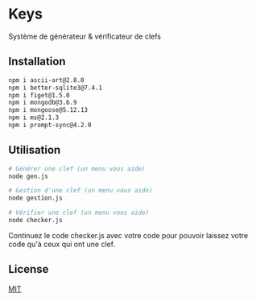 # Keys
Système de générateur &amp; vérificateur de clefs

## Installation

```bash
npm i ascii-art@2.8.0
npm i better-sqlite3@7.4.1
npm i figet@1.5.0
npm i mongodb@3.6.9
npm i mongoose@5.12.13
npm i ms@2.1.3
npm i prompt-sync@4.2.0
```

## Utilisation

```bash
# Générer une clef (un menu vous aide)
node gen.js

# Gestion d'une clef (un menu vous aide)
node gestion.js

# Vérifier une clef (un menu vous aide)
node checker.js
```

Continuez le code checker.js avec votre code pour pouvoir laissez votre code qu'à ceux qui ont une clef.

## License
[MIT](https://choosealicense.com/licenses/mit/)
